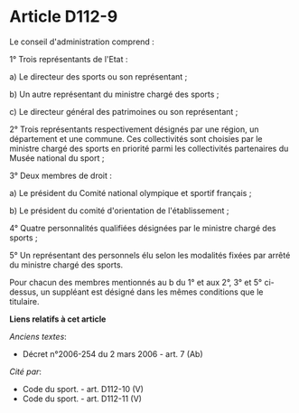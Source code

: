 # Article D112-9

Le conseil d'administration comprend : 

1° Trois représentants de l'Etat : 

a) Le directeur des sports ou son représentant ; 

b) Un autre représentant du ministre chargé des sports ; 

c) Le    directeur général des patrimoines ou son représentant ; 

2° Trois représentants respectivement désignés par une région, un département et une commune. Ces collectivités sont choisies
par le ministre chargé des sports en priorité parmi les collectivités partenaires du Musée national du sport ; 

3° Deux membres de droit : 

a) Le président du Comité national olympique et sportif français ; 

b) Le président du comité d'orientation de l'établissement ; 

4° Quatre personnalités qualifiées désignées par le ministre chargé des sports ; 

5° Un représentant des personnels élu selon les modalités fixées par arrêté du ministre chargé des sports. 

Pour chacun des membres mentionnés au b du 1° et aux 2°, 3° et 5° ci-dessus, un suppléant est désigné dans les mêmes
conditions que le titulaire.

**Liens relatifs à cet article**

_Anciens textes_:

  - Décret n°2006-254 du 2 mars 2006 - art. 7 (Ab)

_Cité par_:

  - Code du sport. - art. D112-10 (V)
  - Code du sport. - art. D112-11 (V)
